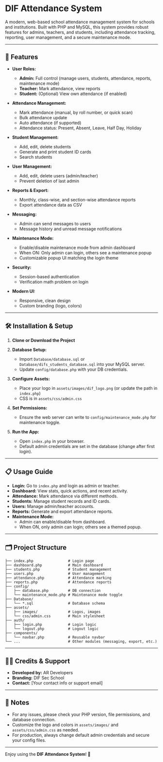 # DIF Attendance System

A modern, web-based school attendance management system for schools and institutions. Built with PHP and MySQL, this system provides robust features for admins, teachers, and students, including attendance tracking, reporting, user management, and a secure maintenance mode.

---

## 🚀 Features

- **User Roles:**
  - **Admin:** Full control (manage users, students, attendance, reports, maintenance mode)
  - **Teacher:** Mark attendance, view reports
  - **Student:** (Optional) View own attendance (if enabled)

- **Attendance Management:**
  - Mark attendance (manual, by roll number, or quick scan)
  - Bulk attendance update
  - Auto attendance (if supported)
  - Attendance status: Present, Absent, Leave, Half Day, Holiday

- **Student Management:**
  - Add, edit, delete students
  - Generate and print student ID cards
  - Search students

- **User Management:**
  - Add, edit, delete users (admin/teacher)
  - Prevent deletion of last admin

- **Reports & Export:**
  - Monthly, class-wise, and section-wise attendance reports
  - Export attendance data as CSV

- **Messaging:**
  - Admin can send messages to users
  - Message history and unread message notifications

- **Maintenance Mode:**
  - Enable/disable maintenance mode from admin dashboard
  - When ON: Only admin can login, others see a maintenance popup
  - Customizable popup UI matching the login theme

- **Security:**
  - Session-based authentication
  - Verification math problem on login

- **Modern UI:**
  - Responsive, clean design
  - Custom branding (logo, colors)

---

## 🛠️ Installation & Setup

1. **Clone or Download the Project**

2. **Database Setup:**
   - Import `Database/database.sql` or `Database/difs_students_database.sql` into your MySQL server.
   - Update `config/database.php` with your DB credentials.

3. **Configure Assets:**
   - Place your logo in `assets/images/dif_logo.png` (or update the path in `index.php`)
   - CSS is in `assets/css/admin.css`

4. **Set Permissions:**
   - Ensure the web server can write to `config/maintenance_mode.php` for maintenance toggle.

5. **Run the App:**
   - Open `index.php` in your browser.
   - Default admin credentials are set in the database (change after first login).

---

## 📋 Usage Guide

- **Login:** Go to `index.php` and login as admin or teacher.
- **Dashboard:** View stats, quick actions, and recent activity.
- **Attendance:** Mark attendance via different methods.
- **Students:** Manage student records and ID cards.
- **Users:** Manage admin/teacher accounts.
- **Reports:** Generate and export attendance reports.
- **Maintenance Mode:**
  - Admin can enable/disable from dashboard.
  - When ON, only admin can login; others see a themed popup.

---

## 🗂️ Project Structure

```
├── index.php                # Login page
├── dashboard.php            # Main dashboard
├── students.php             # Student management
├── users.php                # User management
├── attendance.php           # Attendance marking
├── reports.php              # Attendance reports
├── config/
│   ├── database.php         # DB connection
│   └── maintenance_mode.php # Maintenance mode toggle
├── Database/
│   └── *.sql                # Database schema
├── assets/
│   ├── images/              # Logos, images
│   └── css/admin.css        # Main stylesheet
├── auth/
│   ├── login.php            # Login logic
│   └── logout.php           # Logout logic
├── components/
│   └── navbar.php           # Reusable navbar
└── ...                      # Other modules (messaging, export, etc.)
```

---

## 👨‍💻 Credits & Support

- **Developed by:** AR Developers
- **Branding:** DIF Sec School
- **Contact:** [Your contact info or support email]

---

## 📢 Notes
- For any issues, please check your PHP version, file permissions, and database connection.
- Customize the logo and colors in `assets/images/` and `assets/css/admin.css` as needed.
- For production, always change default admin credentials and secure your config files.

---

Enjoy using the **DIF Attendance System**! 🎉

